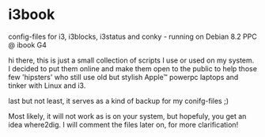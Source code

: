 # i3book
config-files for i3, i3blocks, i3status and conky - running on Debian 8.2 PPC @ ibook G4

hi there, this is just a small collection of scripts I use or used on my system.
I decided to put them online and make them open to the public to help those few 'hipsters'
who still use old but stylish Apple™ powerpc laptops and tinker with Linux and i3.

last but not least, it serves as a kind of backup for my conifg-files ;)

Most likely, it will not work as is on your system, but hopefuly, you get an idea
where2dig. I will comment the files later on, for more clarification!
